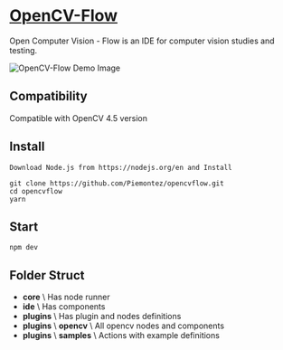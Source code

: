 # [OpenCV-Flow](http://opencvflow.org/)

Open Computer Vision - Flow is an IDE for computer vision studies and testing.

![OpenCV-Flow Demo Image](./sample.png)

## Compatibility

Compatible with OpenCV 4.5 version

## Install
```
Download Node.js from https://nodejs.org/en and Install
```
```
git clone https://github.com/Piemontez/opencvflow.git
cd opencvflow
yarn
```

## Start
```
npm dev
```

## Folder Struct

* **core** \ Has node runner
* **ide** \ Has components
* **plugins** \ Has plugin and nodes definitions
* **plugins** \ **opencv** \ All opencv nodes and components
* **plugins** \ **samples** \ Actions with example definitions
